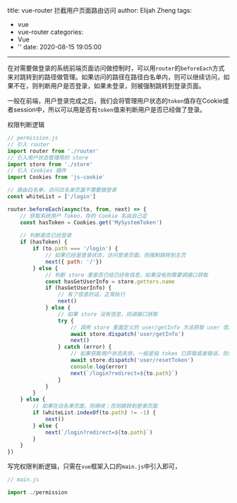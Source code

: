 title: vue-router 拦截用户页面路由访问
author: Elijah Zheng
tags:
  - vue
  - vue-router
categories:
  - Vue
  - ''
date: 2020-08-15 19:05:00
---
在对需要做登录的系统前端页面访问做控制时，可以用`router`的`beforeEach`方式来对跳转到的路径做管理。如果访问的路径在路径白名单内，则可以继续访问，如果不在，则判断用户是否登录，如果未登录，则被强制跳转到登录页面。

一般在前端，用户登录完成之后，我们会将管理用户状态的`token`值存在Cookie或者session中，所以可以用是否有`token`值来判断用户是否已经做了登录。

权限判断逻辑


```js
// permission.js
// 引入 router
import router from './router'
// 引入用户状态管理用的 store
import store from './store'
// 引入 Cookies 插件
import Cookies from 'js-cookie'

// 路由白名单，访问白名单页面不需要做登录
const whiteList = ['/login']

router.beforeEach(async(to, from, next) => {
    // 获取系统用户 Token，存的 Cookie 名由自己定
    const hasToken = Cookies.get('MySystemToken')
    
    // 判断是否已经登录
    if (hasToken) {
        if (to.path === '/login') {
            // 如果已经是登录状态，访问登录页面，则强制跳转到主页
            next({ path: '/'})
        } else {
            // 判断 store 里是否已经已经有信息，如果没有则需要调接口获取
            const hasGetUserInfo = store.getters.name
            if (hasGetUserInfo) {
                // 有了信息的话，正常执行
                next()
            } else {
                // 如果 store 没有信息，则调接口获取
                try {
                    // 调用 store 里面定义的 user/getInfo 方法获取 user 信息
                    await store.dispatch('user/getInfo')
                    next()
                } catch (error) {
                    // 如果获取用户状态失败，一般是指 token 已获取或者错误，则清除 token，跳转到登录页重新登录
                    await store.dispatch('user/resetToken')
                    console.log(error)
                    next(`/login?redirect=${to.path}`)
                }
            }
        }
    } else {
        // 如果在白名单页面，则继续；否则跳转到登录页面
        if (whiteList.indexOf(to.path) != -1) {
            next()
        } else {
            next(`/login?redirect=${to.path}`)
        }
    }
})
```

写完权限判断逻辑，只需在`vue`框架入口的`main.js`中引入即可，
```js
// main.js

import ./permission

```